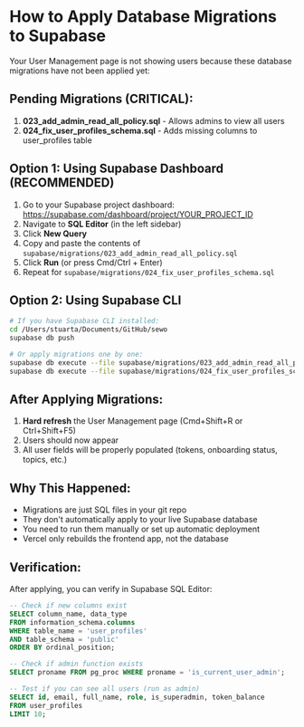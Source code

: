 # How to Apply Database Migrations to Supabase

Your User Management page is not showing users because these database migrations have not been applied yet:

## Pending Migrations (CRITICAL):
1. **023_add_admin_read_all_policy.sql** - Allows admins to view all users
2. **024_fix_user_profiles_schema.sql** - Adds missing columns to user_profiles table

## Option 1: Using Supabase Dashboard (RECOMMENDED)

1. Go to your Supabase project dashboard: https://supabase.com/dashboard/project/YOUR_PROJECT_ID
2. Navigate to **SQL Editor** (in the left sidebar)
3. Click **New Query**
4. Copy and paste the contents of `supabase/migrations/023_add_admin_read_all_policy.sql`
5. Click **Run** (or press Cmd/Ctrl + Enter)
6. Repeat for `supabase/migrations/024_fix_user_profiles_schema.sql`

## Option 2: Using Supabase CLI

```bash
# If you have Supabase CLI installed:
cd /Users/stuarta/Documents/GitHub/sewo
supabase db push

# Or apply migrations one by one:
supabase db execute --file supabase/migrations/023_add_admin_read_all_policy.sql
supabase db execute --file supabase/migrations/024_fix_user_profiles_schema.sql
```

## After Applying Migrations:

1. **Hard refresh** the User Management page (Cmd+Shift+R or Ctrl+Shift+F5)
2. Users should now appear
3. All user fields will be properly populated (tokens, onboarding status, topics, etc.)

## Why This Happened:

- Migrations are just SQL files in your git repo
- They don't automatically apply to your live Supabase database
- You need to run them manually or set up automatic deployment
- Vercel only rebuilds the frontend app, not the database

## Verification:

After applying, you can verify in Supabase SQL Editor:

```sql
-- Check if new columns exist
SELECT column_name, data_type 
FROM information_schema.columns 
WHERE table_name = 'user_profiles' 
AND table_schema = 'public'
ORDER BY ordinal_position;

-- Check if admin function exists
SELECT proname FROM pg_proc WHERE proname = 'is_current_user_admin';

-- Test if you can see all users (run as admin)
SELECT id, email, full_name, role, is_superadmin, token_balance 
FROM user_profiles 
LIMIT 10;
```

